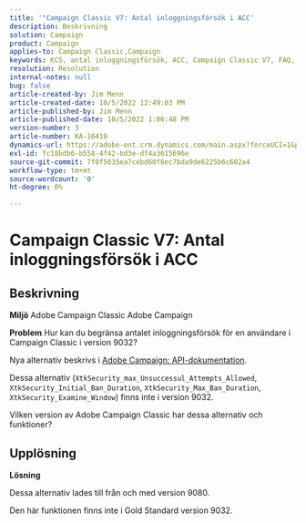 ```yaml
---
title: '"Campaign Classic V7: Antal inloggningsförsök i ACC'
description: Beskrivning
solution: Campaign
product: Campaign
applies-to: Campaign Classic,Campaign
keywords: KCS, antal inloggningsförsök, ACC, Campaign Classic V7, FAQ, Adobe Campaign Classic, Adobe Campaign
resolution: Resolution
internal-notes: null
bug: false
article-created-by: Jim Menn
article-created-date: 10/5/2022 12:49:03 PM
article-published-by: Jim Menn
article-published-date: 10/5/2022 1:06:48 PM
version-number: 3
article-number: KA-16410
dynamics-url: https://adobe-ent.crm.dynamics.com/main.aspx?forceUCI=1&pagetype=entityrecord&etn=knowledgearticle&id=ee011d13-ac44-ed11-bba1-000d3a3064b8
exl-id: fc18bdb6-b558-4f42-bd3e-df4a3615696e
source-git-commit: 7f0f5035ea7cebd60f6ec7bda9de6225b6c602a4
workflow-type: tm+mt
source-wordcount: '0'
ht-degree: 0%

---
```


# Campaign Classic V7: Antal inloggningsförsök i ACC

## Beskrivning


<b>Miljö</b>
Adobe Campaign Classic Adobe Campaign

<b>Problem</b>
Hur kan du begränsa antalet inloggningsförsök för en användare i Campaign Classic i version 9032?

Nya alternativ beskrivs i [Adobe Campaign: API-dokumentation](https://experienceleague.adobe.com/developer/campaign-api/api/sm-session-Logon.html).

Dessa alternativ (`XtkSecurity_max_Unsuccessul_Attempts_Allowed`, `XtkSecurity_Initial_Ban_Duration`, `XtkSecurity_Max_Ban_Duration`, `XtkSecurity_Examine_Window`) finns inte i version 9032.

Vilken version av Adobe Campaign Classic har dessa alternativ och funktioner?


## Upplösning


<b>Lösning</b>

Dessa alternativ lades till från och med version 9080.

Den här funktionen finns inte i Gold Standard version 9032.
